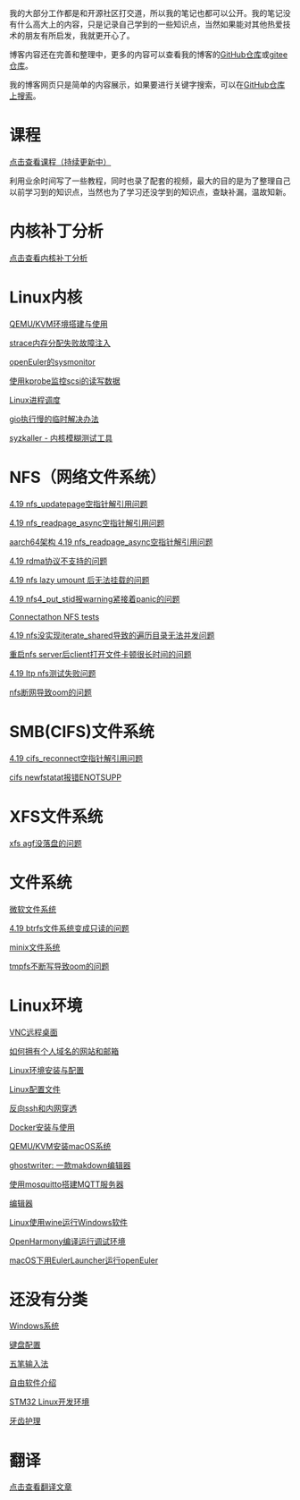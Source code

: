 我的大部分工作都是和开源社区打交道，所以我的笔记也都可以公开。我的笔记没有什么高大上的内容，只是记录自己学到的一些知识点，当然如果能对其他热爱技术的朋友有所启发，我就更开心了。

博客内容还在完善和整理中，更多的内容可以查看我的博客的[GitHub仓库](https://github.com/chenxiaosonggithub/blog)或[gitee仓库](https://gitee.com/chenxiaosonggitee/blog)。

我的博客网页只是简单的内容展示，如果要进行关键字搜索，可以在[GitHub仓库上搜索](https://github.com/search?q=repo%3Achenxiaosonggithub%2Fblog+&type=code)。

# 课程

[点击查看课程（持续更新中）](https://chenxiaosong.com/courses.html)

利用业余时间写了一些教程，同时也录了配套的视频，最大的目的是为了整理自己以前学习到的知识点，当然也为了学习还没学到的知识点，查缺补漏，温故知新。

# 内核补丁分析

[点击查看内核补丁分析](https://chenxiaosong.com/courses/kernel/kernel-patches.html)

# Linux内核

[QEMU/KVM环境搭建与使用](https://chenxiaosong.com/src/kernel-environment/kernel-qemu-kvm.html)

[strace内存分配失败故障注入](https://chenxiaosong.com/src/strace-fault-inject/strace-fault-inject.html)

[openEuler的sysmonitor](https://chenxiaosong.com/src/kernel/openeuler-sysmonitor.html)

[使用kprobe监控scsi的读写数据](https://chenxiaosong.com/src/kernel/kprobe-scsi-data.html)

[Linux进程调度](https://chenxiaosong.com/src/process/process.html)

[gio执行慢的临时解决办法](https://chenxiaosong.com/src/kernel/gio-to-mount.html)

[syzkaller - 内核模糊测试工具](https://chenxiaosong.com/src/kernel/syzkaller.html)

# NFS（网络文件系统）

[4.19 nfs_updatepage空指针解引用问题](https://chenxiaosong.com/src/nfs/4.19-null-ptr-deref-in-nfs_updatepage.html)

[4.19 nfs_readpage_async空指针解引用问题](https://chenxiaosong.com/src/nfs/4.19-null-ptr-deref-in-nfs_readpage_async.html)

[aarch64架构 4.19 nfs_readpage_async空指针解引用问题](https://chenxiaosong.com/src/nfs/4.19-aarch64-null-ptr-deref-in-nfs_readpage_async.html)

[4.19 rdma协议不支持的问题](https://chenxiaosong.com/src/nfs/4.19-rdma-not-supported.html)

[4.19 nfs lazy umount 后无法挂载的问题](https://chenxiaosong.com/src/nfs/4.19-nfs-mount-hung.html)

[4.19 nfs4_put_stid报warning紧接着panic的问题](https://chenxiaosong.com/src/nfs/4.19-warning-in-nfs4_put_stid-and-panic.html)

[Connectathon NFS tests](https://chenxiaosong.com/src/nfs/cthon-nfs-tests.html)

[4.19 nfs没实现iterate_shared导致的遍历目录无法并发问题](https://chenxiaosong.com/src/nfs/4.19-nfs-no-iterate_shared.html)

[重启nfs server后client打开文件卡顿很长时间的问题](https://chenxiaosong.com/src/nfs/unable-to-initialize-client-recovery-tracking.html)

[4.19 ltp nfs测试失败问题](https://chenxiaosong.com/src/nfs/4.19-ltp-nfs-fail.html)

[nfs断网导致oom的问题](https://chenxiaosong.com/src/nfs/nfs-no-net-oom.html)

# SMB(CIFS)文件系统

[4.19 cifs_reconnect空指针解引用问题](https://chenxiaosong.com/src/smb/4.19-null-ptr-deref-in-cifs_reconnect.html)

[cifs newfstatat报错ENOTSUPP](https://chenxiaosong.com/src/smb/cifs-newfstatat-ENOTSUPP.html)

# XFS文件系统

[xfs agf没落盘的问题](https://chenxiaosong.com/src/xfs/xfs-shutdown-fs.html)

<!--
# EXT文件系统
-->

# 文件系统

[微软文件系统](https://chenxiaosong.com/src/filesystem/microsoft-fs.html)

[4.19 btrfs文件系统变成只读的问题](https://chenxiaosong.com/src/btrfs/4.19-btrfs-forced-readonly.html)

[minix文件系统](https://chenxiaosong.com/src/filesystem/minix-fs.html)

[tmpfs不断写导致oom的问题](https://chenxiaosong.com/src/filesystem/tmpfs-oom.html)

# Linux环境

[VNC远程桌面](https://chenxiaosong.com/src/userspace-environment/vnc.html)

[如何拥有个人域名的网站和邮箱](https://chenxiaosong.com/src/blog-web/blog-web.html)

[Linux环境安装与配置](https://chenxiaosong.com/src/userspace-environment/install-linux.html)

[Linux配置文件](https://chenxiaosong.com/src/linux-config/linux-config.html)

[反向ssh和内网穿透](https://chenxiaosong.com/src/ssh-reverse/ssh-reverse.html)

[Docker安装与使用](https://chenxiaosong.com/src/userspace-environment/docker.html)

[QEMU/KVM安装macOS系统](https://chenxiaosong.com/src/macos/qemu-kvm-install-macos.html)

[ghostwriter: 一款makdown编辑器](https://chenxiaosong.com/src/userspace-environment/ghostwriter-makdown.html)

[使用mosquitto搭建MQTT服务器](https://chenxiaosong.com/src/userspace-environment/mosquitto-mqtt.html)

[编辑器](https://chenxiaosong.com/src/editor/editor.html)

[Linux使用wine运行Windows软件](https://chenxiaosong.com/src/windows/wine.html)

[OpenHarmony编译运行调试环境](https://chenxiaosong.com/src/openharmony/openharmony.html)

[macOS下用EulerLauncher运行openEuler](https://chenxiaosong.com/src/userspace-environment/eulerlauncher.html)

# 还没有分类

[Windows系统](https://chenxiaosong.com/src/windows/windows.html)

[键盘配置](https://chenxiaosong.com/src/keybord/keybord.html)

[五笔输入法](https://chenxiaosong.com/src/wubi/wubi.html)

[自由软件介绍](https://chenxiaosong.com/src/free-software/free-software.html)

[STM32 Linux开发环境](https://chenxiaosong.com/src/lorawan/stm32-linux.html)

[牙齿护理](https://chenxiaosong.com/src/health/tooth-clean.html)

# 翻译

[点击查看翻译文章](https://chenxiaosong.com/src/blog-web/translations.html)
